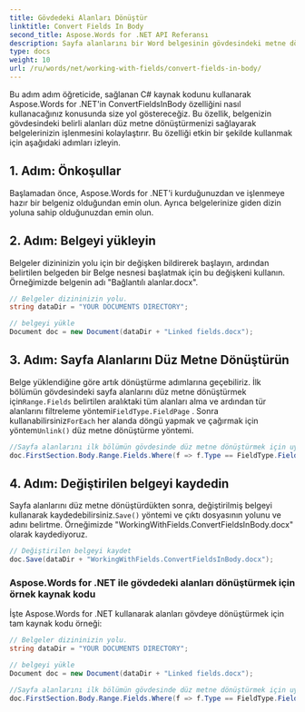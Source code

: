```yaml
---
title: Gövdedeki Alanları Dönüştür
linktitle: Convert Fields In Body
second_title: Aspose.Words for .NET API Referansı
description: Sayfa alanlarını bir Word belgesinin gövdesindeki metne dönüştürmek için Aspose.Words for .NET'i nasıl kullanacağınızı öğrenin.
type: docs
weight: 10
url: /ru/words/net/working-with-fields/convert-fields-in-body/
---
```


Bu adım adım öğreticide, sağlanan C# kaynak kodunu kullanarak Aspose.Words for .NET'in ConvertFieldsInBody özelliğini nasıl kullanacağınız konusunda size yol göstereceğiz. Bu özellik, belgenizin gövdesindeki belirli alanları düz metne dönüştürmenizi sağlayarak belgelerinizin işlenmesini kolaylaştırır. Bu özelliği etkin bir şekilde kullanmak için aşağıdaki adımları izleyin.

## 1. Adım: Önkoşullar

Başlamadan önce, Aspose.Words for .NET'i kurduğunuzdan ve işlenmeye hazır bir belgeniz olduğundan emin olun. Ayrıca belgelerinize giden dizin yoluna sahip olduğunuzdan emin olun.

## 2. Adım: Belgeyi yükleyin

Belgeler dizininizin yolu için bir değişken bildirerek başlayın, ardından belirtilen belgeden bir Belge nesnesi başlatmak için bu değişkeni kullanın. Örneğimizde belgenin adı "Bağlantılı alanlar.docx".

```csharp
// Belgeler dizininizin yolu.
string dataDir = "YOUR DOCUMENTS DIRECTORY";

// belgeyi yükle
Document doc = new Document(dataDir + "Linked fields.docx");
```

## 3. Adım: Sayfa Alanlarını Düz Metne Dönüştürün

 Belge yüklendiğine göre artık dönüştürme adımlarına geçebiliriz. İlk bölümün gövdesindeki sayfa alanlarını düz metne dönüştürmek için`Range.Fields` belirtilen aralıktaki tüm alanları alma ve ardından tür alanlarını filtreleme yöntemi`FieldType.FieldPage` . Sonra kullanabilirsiniz`ForEach` her alanda döngü yapmak ve çağırmak için yöntem`Unlink()` düz metne dönüştürme yöntemi.

```csharp
//Sayfa alanlarını ilk bölümün gövdesinde düz metne dönüştürmek için uygun parametreleri iletin.
doc.FirstSection.Body.Range.Fields.Where(f => f.Type == FieldType.FieldPage).ToList().ForEach(f => f.Unlink());
```

## 4. Adım: Değiştirilen belgeyi kaydedin

 Sayfa alanlarını düz metne dönüştürdükten sonra, değiştirilmiş belgeyi kullanarak kaydedebilirsiniz.`Save()` yöntemi ve çıktı dosyasının yolunu ve adını belirtme. Örneğimizde "WorkingWithFields.ConvertFieldsInBody.docx" olarak kaydediyoruz.

```csharp
// Değiştirilen belgeyi kaydet
doc.Save(dataDir + "WorkingWithFields.ConvertFieldsInBody.docx");
```

### Aspose.Words for .NET ile gövdedeki alanları dönüştürmek için örnek kaynak kodu

İşte Aspose.Words for .NET kullanarak alanları gövdeye dönüştürmek için tam kaynak kodu örneği:

```csharp
// Belgeler dizininizin yolu.
string dataDir = "YOUR DOCUMENTS DIRECTORY";

// belgeyi yükle
Document doc = new Document(dataDir + "Linked fields.docx");

//Sayfa alanlarını ilk bölümün gövdesinde düz metne dönüştürmek için uygun parametreleri iletin.
doc.FirstSection.Body.Range.Fields.Where(f => f.Type == FieldType.FieldPage).ToList().ForEach(f => f.A
